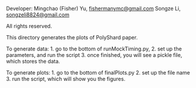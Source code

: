 Developer: Mingchao (Fisher) Yu, fishermanymc@gmail.com
           Songze Li, songzeli8824@gmail.com

All rights reserved.

This directory generates the plots of PolyShard paper.

To generate data:
    1. go to the bottom of runMockTiming.py,
    2. set up the parameters, and run the script
    3. once finished, you will see a pickle file, which stores the data.

To generate plots:
    1. go to the bottom of finalPlots.py
    2. set up the file name
    3. run the script, which will show you the figures.

